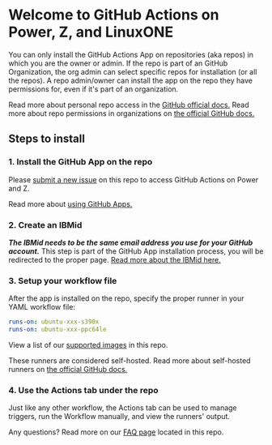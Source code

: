 # Welcome to GitHub Actions on Power, Z, and LinuxONE

You can only install the GitHub Actions App on repositories (aka repos) in which you are the owner or admin. If the repo is part of an GitHub Organization, the org admin can select specific repos for installation (or all the repos). A repo admin/owner can install the app on the repo they have permissions for, even if it's part of an organization.

Read more about personal repo access in the [GitHub official docs.](https://docs.github.com/en/account-and-profile/setting-up-and-managing-your-personal-account-on-github/managing-user-account-settings/permission-levels-for-a-personal-account-repository) Read more about repo permissions in organizations on [the official GitHub docs.](https://docs.github.com/en/organizations/managing-user-access-to-your-organizations-repositories/managing-repository-roles/repository-roles-for-an-organization)


## Steps to install

### 1. Install the GitHub App on the repo

Please [submit a new issue](https://github.com/IBM/actionspz/issues) on this repo to access GitHub Actions on Power and Z.

Read more about [using GitHub Apps.](https://docs.github.com/en/apps/using-github-apps/about-using-github-apps)

### 2. Create an IBMid

***The IBMid needs to be the same email address you use for your GitHub account.*** This step is part of the GitHub App installation process, you will be redirected to the proper page. [Read more about the IBMid here.](https://www.ibm.com/docs/en/ibmid?topic=introduction)


### 3. Setup your workflow file
After the app is installed on the repo, specify the proper runner in your YAML workflow file: 

```yaml
runs-on: ubuntu-xxx-s390x
runs-on: ubuntu-xxx-ppc64le
```

View a list of our [supported images](./supported-images.txt) in this repo.

These runners are considered self-hosted. Read more about self-hosted runners on [the official GitHub docs.](https://docs.github.com/en/actions/hosting-your-own-runners/managing-self-hosted-runners/using-self-hosted-runners-in-a-workflow)

### 4. Use the Actions tab under the repo 

Just like any other workflow, the Actions tab can be used to manage triggers, run the Workflow manually, and view the runners' output.


Any questions? Read more on our [FAQ page](./FAQ.md) located in this repo.
